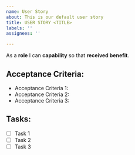 ```yaml
---
name: User Story
about: This is our default user story
title: USER STORY <TITLE>
labels: ''
assignees: ''

---
```


As a **role** I can **capability** so that **received benefit**.

## Acceptance Criteria: 

* Acceptance Criteria 1:
* Acceptance Criteria 2:
* Acceptance Criteria 3:

## Tasks:

- [ ] Task 1
- [ ] Task 2
- [ ] Task 3
